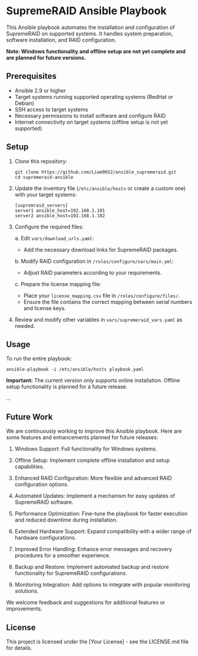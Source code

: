 # SupremeRAID Ansible Playbook

This Ansible playbook automates the installation and configuration of SupremeRAID on supported systems. It handles system preparation, software installation, and RAID configuration.

**Note: Windows functionality and offline setup are not yet complete and are planned for future versions.**

## Prerequisites

- Ansible 2.9 or higher
- Target systems running supported operating systems (RedHat or Debian)
- SSH access to target systems
- Necessary permissions to install software and configure RAID
- Internet connectivity on target systems (offline setup is not yet supported)


## Setup

1. Clone this repository:
   ```
   git clone https://github.com/Liam9652/ansible_supremeraid.git
   cd supremeraid-ansible
   ```

2. Update the inventory file (`/etc/ansible/hosts` or create a custom one) with your target systems:
   ```
   [supremraid_servers]
   server1 ansible_host=192.168.1.101
   server2 ansible_host=192.168.1.102
   ```

3. Configure the required files:

   a. Edit `vars/download_urls.yaml`:
      - Add the necessary download links for SupremeRAID packages.

   b. Modify RAID configuration in `/roles/configure/vars/main.yml`:
      - Adjust RAID parameters according to your requirements.

   c. Prepare the license mapping file:
      - Place your `license_mapping.csv` file in `/roles/configure/files/`.
      - Ensure the file contains the correct mapping between serial numbers and license keys.

4. Review and modify other variables in `vars/supremeraid_vars.yaml` as needed.


## Usage

To run the entire playbook:

```
ansible-playbook -i /etc/ansible/hosts playbook.yaml
```

**Important:** The current version only supports online installation. Offline setup functionality is planned for a future release.

...

## Future Work

We are continuously working to improve this Ansible playbook. Here are some features and enhancements planned for future releases:

1. Windows Support: Full functionality for Windows systems.

2. Offline Setup: Implement complete offline installation and setup capabilities.

3. Enhanced RAID Configuration: More flexible and advanced RAID configuration options.

4. Automated Updates: Implement a mechanism for easy updates of SupremeRAID software.

5. Performance Optimization: Fine-tune the playbook for faster execution and reduced downtime during installation.

6. Extended Hardware Support: Expand compatibility with a wider range of hardware configurations.

7. Improved Error Handling: Enhance error messages and recovery procedures for a smoother experience.

8. Backup and Restore: Implement automated backup and restore functionality for SupremeRAID configurations.

9. Monitoring Integration: Add options to integrate with popular monitoring solutions.

We welcome feedback and suggestions for additional features or improvements.

## License

This project is licensed under the [Your License] - see the LICENSE.md file for details.

